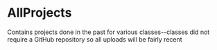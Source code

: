 # AllProjects
Contains projects done in the past for various classes--classes did not require a GitHub repository so all uploads will be fairly recent
